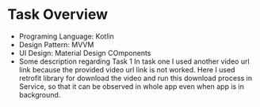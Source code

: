 #  Task Overview 
- Programing Language: Kotlin
- Design Pattern: MVVM
- UI Design: Material Design COmponents
- Some description regarding Task 1
  In task one I used another video url link because the provided video url link is not worked. Here I used retrofit library for download the video and run this download process in Service, so that it can be observed in whole app even when app is in
  background. 
